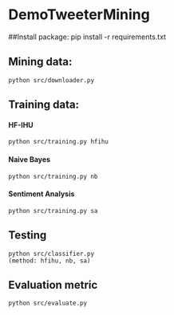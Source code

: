 # DemoTweeterMining

##Install package:
    pip install -r requirements.txt
## Mining data:
    python src/downloader.py
## Training data:
#### HF-IHU
    python src/training.py hfihu
#### Naive Bayes
    python src/training.py nb
#### Sentiment Analysis
    python src/training.py sa
## Testing
    python src/classifier.py
    (method: hfihu, nb, sa)
## Evaluation metric
    python src/evaluate.py
